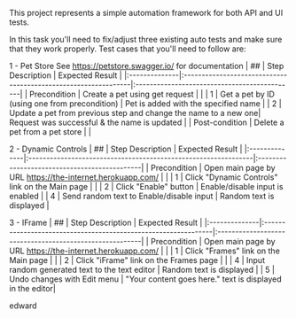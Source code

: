 This project represents a simple automation framework for both API and UI tests. 

In this task you'll need to fix/adjust three existing auto tests and make sure that they work properly. 
Test cases that you'll need to follow are:

1 - Pet Store
See https://petstore.swagger.io/ for documentation
|  ##            | Step Description                                                | Expected Result                               |
|:--------------|:---------------------------------------------------------------|:---------------------------------------------|
| Precondition   | Create a pet using get request                                  |                                               |
| 1              | Get a pet by ID (using one from precondition)                   | Pet is added with the specified name          |
| 2              | Update a pet from previous step and change the name to a new one| Request was successful & the name is updated  |
| Post-condition | Delete a pet from a pet store                                   |                                               |

2 - Dynamic Controls
|   ##           | Step Description                                                | Expected Result                               |
|:--------------|:---------------------------------------------------------------|:---------------------------------------------|
| Precondition   | Open main page by URL https://the-internet.herokuapp.com/       |                                               |
| 1              | Click "Dynamic Controls" link on the Main page                  |                                               |
| 2              | Click "Enable" button                                           | Enable/disable input is enabled               |
| 4              | Send random text to Enable/disable input                        | Random text is displayed                      |

3 - IFrame
| ##             | Step Description                                                | Expected Result                                          |
|:--------------|:---------------------------------------------------------------|:--------------------------------------------------------|
| Precondition   | Open main page by URL https://the-internet.herokuapp.com/       |                                                          |
| 1              | Click "Frames" link on the Main page                            |                                                          |
| 2              | Click "iFrame" link on the Frames page                          |                                                          |
| 4              | Input random generated text to the text editor                  | Random text is displayed                                 |
| 5              | Undo changes with Edit menu                                     | "Your content goes here." text is displayed in the editor|


edward
